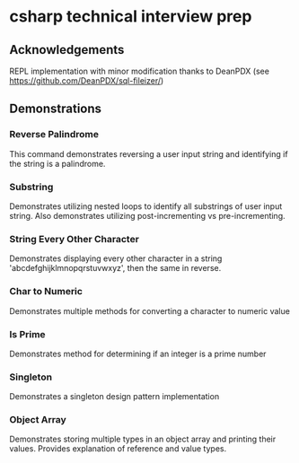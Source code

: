 # csharp technical interview prep

## Acknowledgements

REPL implementation with minor modification thanks to DeanPDX (see https://github.com/DeanPDX/sql-fileizer/)

## Demonstrations

### Reverse Palindrome

This command demonstrates reversing a user input string and identifying if the string is a palindrome.

### Substring

Demonstrates utilizing nested loops to identify all substrings of user input string. Also demonstrates utilizing
post-incrementing vs pre-incrementing.

### String Every Other Character

Demonstrates displaying every other character in a string 'abcdefghijklmnopqrstuvwxyz', then the same in reverse.

### Char to Numeric

Demonstrates multiple methods for converting a character to numeric value

### Is Prime

Demonstrates method for determining if an integer is a prime number

### Singleton

Demonstrates a singleton design pattern implementation

### Object Array

Demonstrates storing multiple types in an object array and printing their values. Provides explanation of reference and
value types.
